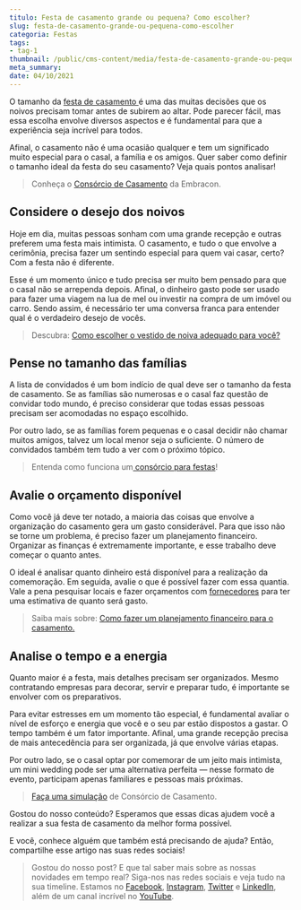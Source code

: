 ```yaml
---
titulo: Festa de casamento grande ou pequena? Como escolher?
slug: festa-de-casamento-grande-ou-pequena-como-escolher
categoria: Festas
tags:
- tag-1
thumbnail: /public/cms-content/media/festa-de-casamento-grande-ou-pequena-como-escolher.jpeg
meta_summary: 
date: 04/10/2021
---
```

O tamanho da [festa de casamento ](https://www.embracon.com.br/blog/dia-de-festa-5-coisas-que-nao-podem-faltar-no-seu-casamento)é uma das muitas decisões que os noivos precisam tomar antes de subirem ao altar. Pode parecer fácil, mas essa escolha envolve diversos aspectos e é fundamental para que a experiência seja incrível para todos.

Afinal, o casamento não é uma ocasião qualquer e tem um significado muito especial para o casal, a família e os amigos. Quer saber como definir o tamanho ideal da festa do seu casamento? Veja quais pontos analisar!

> Conheça o [Consórcio de Casamento](https://www.embracon.com.br/blog/consorcio-de-casamento-saiba-como-funciona) da Embracon.

Considere o desejo dos noivos
-----------------------------

Hoje em dia, muitas pessoas sonham com uma grande recepção e outras preferem uma festa mais intimista. O casamento, e tudo o que envolve a cerimônia, precisa fazer um sentindo especial para quem vai casar, certo? Com a festa não é diferente.

Esse é um momento único e tudo precisa ser muito bem pensado para que o casal não se arrependa depois. Afinal, o dinheiro gasto pode ser usado para fazer uma viagem na lua de mel ou investir na compra de um imóvel ou carro. Sendo assim, é necessário ter uma conversa franca para entender qual é o verdadeiro desejo de vocês.

> Descubra: [Como escolher o vestido de noiva adequado para você?](https://www.embracon.com.br/blog/voce-sabe-como-escolher-o-vestido-de-noiva-adequado-para-voce)

Pense no tamanho das famílias
-----------------------------

A lista de convidados é um bom indício de qual deve ser o tamanho da festa de casamento. Se as famílias são numerosas e o casal faz questão de convidar todo mundo, é preciso considerar que todas essas pessoas precisam ser acomodadas no espaço escolhido.

Por outro lado, se as famílias forem pequenas e o casal decidir não chamar muitos amigos, talvez um local menor seja o suficiente. O número de convidados também tem tudo a ver com o próximo tópico.

> Entenda como funciona um[ consórcio para festas](https://www.embracon.com.br/blog/entenda-como-funciona-um-consorcio-para-festas)!

Avalie o orçamento disponível
-----------------------------

Como você já deve ter notado, a maioria das coisas que envolve a organização do casamento gera um gasto considerável. Para que isso não se torne um problema, é preciso fazer um planejamento financeiro. Organizar as finanças é extremamente importante, e esse trabalho deve começar o quanto antes.

O ideal é analisar quanto dinheiro está disponível para a realização da comemoração. Em seguida, avalie o que é possível fazer com essa quantia. Vale a pena pesquisar locais e fazer orçamentos com [fornecedores](https://www.embracon.com.br/blog/fornecedores-para-casamentos-escolha-bem-e-negocie-os-precos) para ter uma estimativa de quanto será gasto.

> Saiba mais sobre: [Como fazer um planejamento financeiro para o casamento.](https://www.embracon.com.br/blog/como-fazer-um-planejamento-financeiro-para-o-casamento)

Analise o tempo e a energia
---------------------------

Quanto maior é a festa, mais detalhes precisam ser organizados. Mesmo contratando empresas para decorar, servir e preparar tudo, é importante se envolver com os preparativos.

Para evitar estresses em um momento tão especial, é fundamental avaliar o nível de esforço e energia que você e o seu par estão dispostos a gastar. O tempo também é um fator importante. Afinal, uma grande recepção precisa de mais antecedência para ser organizada, já que envolve várias etapas.

Por outro lado, se o casal optar por comemorar de um jeito mais intimista, um mini wedding pode ser uma alternativa perfeita — nesse formato de evento, participam apenas familiares e pessoas mais próximas.

> [Faça uma simulação](https://www.embracon.com.br/consorcio) de Consórcio de Casamento.

Gostou do nosso conteúdo? Esperamos que essas dicas ajudem você a realizar a sua festa de casamento da melhor forma possível.

E você, conhece alguém que também está precisando de ajuda? Então, compartilhe esse artigo nas suas redes sociais!

> Gostou do nosso post? E que tal saber mais sobre as nossas novidades em tempo real? Siga-nos nas redes sociais e veja tudo na sua timeline. Estamos no [Facebook](https://www.facebook.com/embracon/), [Instagram](https://www.instagram.com/embraconoficial/), [Twitter](https://twitter.com/embracon) e [LinkedIn](https://www.linkedin.com/company/1018875/), além de um canal incrível no [YouTube](https://www.youtube.com/channel/UCL-Y0mv9zc73Iek48NLUBzQ).
